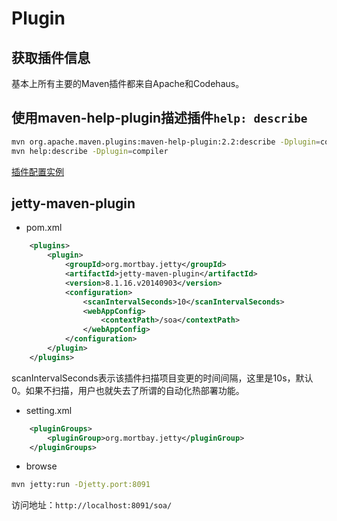 # Plugin


## 获取插件信息

基本上所有主要的Maven插件都来自Apache和Codehaus。


## 使用maven-help-plugin描述插件`help: describe`

```bash
mvn org.apache.maven.plugins:maven-help-plugin:2.2:describe -Dplugin=compiler
mvn help:describe -Dplugin=compiler
```

[插件配置实例](../config/mvn_plugin.xml)

## jetty-maven-plugin

- pom.xml

```xml
    <plugins>
        <plugin>
            <groupId>org.mortbay.jetty</groupId>
            <artifactId>jetty-maven-plugin</artifactId>
            <version>8.1.16.v20140903</version>
            <configuration>
                <scanIntervalSeconds>10</scanIntervalSeconds>
                <webAppConfig>
                    <contextPath>/soa</contextPath>
                </webAppConfig>
            </configuration>
        </plugin>
    </plugins>
```

scanIntervalSeconds表示该插件扫描项目变更的时间间隔，这里是10s，默认0。如果不扫描，用户也就失去了所谓的自动化热部署功能。


- setting.xml

```xml
    <pluginGroups>
        <pluginGroup>org.mortbay.jetty</pluginGroup>
    </pluginGroups>
```

- browse

```bash
mvn jetty:run -Djetty.port:8091
```

访问地址：`http://localhost:8091/soa/`
